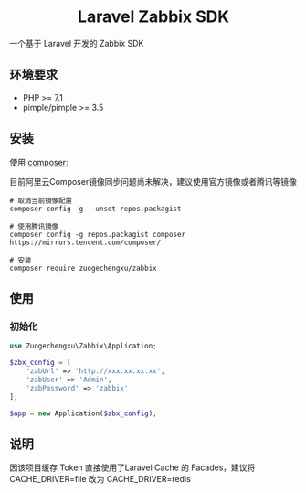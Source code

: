 <h1 align="center">Laravel Zabbix SDK</h1>

一个基于 Laravel 开发的 Zabbix SDK

## 环境要求
- PHP >= 7.1
- pimple/pimple >= 3.5

## 安装
使用 [composer](http://getcomposer.org/):

目前阿里云Composer镜像同步问题尚未解决，建议使用官方镜像或者腾讯等镜像

```shell
# 取消当前镜像配置
composer config -g --unset repos.packagist

# 使用腾讯镜像
composer config -g repos.packagist composer https://mirrors.tencent.com/composer/

# 安装
composer require zuogechengxu/zabbix
```

## 使用

### 初始化
``` php
use Zuogechengxu\Zabbix\Application;

$zbx_config = [
    'zabUrl' => 'http://xxx.xx.xx.xx',
    'zabUser' => 'Admin',
    'zabPassword' => 'zabbix'
];

$app = new Application($zbx_config);
```


## 说明

因该项目缓存 Token 直接使用了Laravel Cache 的 Facades，建议将 CACHE_DRIVER=file 改为 CACHE_DRIVER=redis
